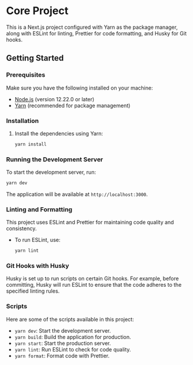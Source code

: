 # Core Project

This is a Next.js project configured with Yarn as the package manager, along with ESLint for linting, Prettier for code formatting, and Husky for Git hooks.

## Getting Started

### Prerequisites

Make sure you have the following installed on your machine:

- [Node.js](https://nodejs.org/) (version 12.22.0 or later)
- [Yarn](https://yarnpkg.com/) (recommended for package management)

### Installation

1. Install the dependencies using Yarn:

   ```bash
   yarn install
   ```

### Running the Development Server

To start the development server, run:

```bash
yarn dev
```

The application will be available at `http://localhost:3000`.

### Linting and Formatting

This project uses ESLint and Prettier for maintaining code quality and consistency.

- To run ESLint, use:

  ```bash
  yarn lint
  ```

### Git Hooks with Husky

Husky is set up to run scripts on certain Git hooks. For example, before committing, Husky will run ESLint to ensure that the code adheres to the specified linting rules.

### Scripts

Here are some of the scripts available in this project:

- `yarn dev`: Start the development server.
- `yarn build`: Build the application for production.
- `yarn start`: Start the production server.
- `yarn lint`: Run ESLint to check for code quality.
- `yarn format`: Format code with Prettier.